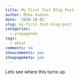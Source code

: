 ```yaml
---
title: My First Test Blog Post
author: Mike Hudson
date: '2020-10-02'
slug: my-first-test-blog-post
categories:
  - propaganda
tags:
  - about
comments: no
showcomments: yes
showpagemeta: yes
---
```


Lets see where this turns up.